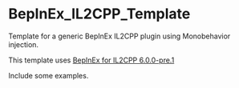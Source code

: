 # BepInEx_IL2CPP_Template
Template for a generic BepInEx IL2CPP plugin using Monobehavior injection.

This template uses [BepInEx for IL2CPP 6.0.0-pre.1](https://github.com/BepInEx/BepInEx/releases/tag/v6.0.0-pre.1)

Include some examples.
